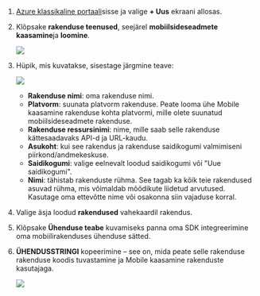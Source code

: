 1. [Azure klassikaline portaali](https://manage.windowsazure.com)sisse ja valige **+ Uus** ekraani allosas.

2. Klõpsake **rakenduse teenused**, seejärel **mobiilsideseadmete kaasamine**ja **loomine**.

    ![](./media/mobile-engagement-create-app-in-portal/create-mobile-engagement-app.png)

3. Hüpik, mis kuvatakse, sisestage järgmine teave:

    ![](./media/mobile-engagement-create-app-in-portal/create-azme-popup.png)

    - **Rakenduse nimi**: oma rakenduse nimi. 
    - **Platvorm**: suunata platvorm rakenduse. Peate looma ühe Mobile kaasamine rakenduse kohta platvormi, mille olete suunatud mobiilsideseadmete rakenduse. 
    - **Rakenduse ressursinimi**: nime, mille saab selle rakenduse kättesaadavaks API-d ja URL-kaudu. 
    - **Asukoht**: kui see rakendus ja rakenduse saidikogumi valmimiseni piirkond/andmekeskuse.
    - **Saidikogumi**: valige eelnevalt loodud saidikogumi või "Uue saidikogumi".
    - **Nimi**: tähistab rakenduste rühma. See tagab ka kõik teie rakendused asuvad rühma, mis võimaldab mõõdikute liidetud arvutused. Kasutage oma ettevõtte nime või osakonna siin vajaduse korral.

4. Valige äsja loodud **rakendused** vahekaardil rakendus.

5. Klõpsake **Ühenduse teabe** kuvamiseks panna oma SDK integreerimine oma mobiilirakenduses ühenduse sätted.

6. **ÜHENDUSSTRINGI** kopeerimine – see on, mida peate selle rakenduse rakenduse koodis tuvastamine ja Mobile kaasamine rakenduste kasutajaga.

    ![](./media/mobile-engagement-create-app-in-portal/app-connection-info-page.png)

